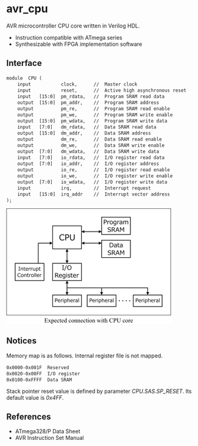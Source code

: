 avr_cpu
=======

AVR microcontroller CPU core written in Verilog HDL.

* Instruction compatible with ATmega series
* Synthesizable with FPGA implementation software


Interface
---------

	module  CPU (
	    input           clock,      //  Master clock
	    input           reset,      //  Active high asynchronous reset
	    input   [15:0]  pm_rdata,   //  Program SRAM read data
	    output  [15:0]  pm_addr,    //  Program SRAM address
	    output          pm_re,      //  Program SRAM read enable
	    output          pm_we,      //  Program SRAM write enable
	    output  [15:0]  pm_wdata,   //  Program SRAM write data
	    input   [7:0]   dm_rdata,   //  Data SRAM read data
	    output  [15:0]  dm_addr,    //  Data SRAM address
	    output          dm_re,      //  Data SRAM read enable
	    output          dm_we,      //  Data SRAM write enable
	    output  [7:0]   dm_wdata,   //  Data SRAM write data
	    input   [7:0]   io_rdata,   //  I/O register read data
	    output  [7:0]   io_addr,    //  I/O register address
	    output          io_re,      //  I/O register read enable
	    output          io_we,      //  I/O register write enable
	    output  [7:0]   io_wdata,   //  I/O register write data
	    input           irq,        //  Interrupt request
	    input   [15:0]  irq_addr    //  Interrupt vector address
	);

![CPU connection diagram](cpu_connect.png)


Notices
-------

Memory map is as follows. Internal register file is not mapped.

	0x0000-0x001F  Reserved
	0x0020-0x00FF  I/O register
	0x0100-0xFFFF  Data SRAM

Stack pointer reset value is defined by parameter *CPU.SAS.SP_RESET*.
Its default value is *0x4FF*.


References
----------

* ATmega328/P Data Sheet
* AVR Instruction Set Manual

